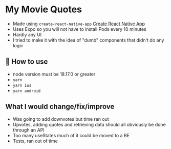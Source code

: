 # My Movie Quotes

- Made using `create-react-native-app` <a href="https://github.com/expo/create-react-native-app">Create React Native App</a>
- Uses Expo so you will not have to install Pods every 10 minutes
- Hardly any UI
- I tried to make it with the idea of "dumb" components that didn't do any logic

## 🚀 How to use

- node version must be 18.17.0 or greater
- `yarn`
- `yarn ios`
- `yarn android`

## What I would change/fix/improve

- Was going to add downvotes but time ran out
- Upvotes, adding quotes and retrieving data should all obviously be done through an API
- Too many useStates much of it could be moved to a BE
- Tests, ran out of time
